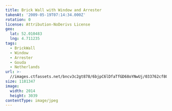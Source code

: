 ```yaml
---
title: Brick Wall with Window and Arrester
takenAt: '2009-05-19T07:14:34.000Z'
rotation: 0
license: Attribution-NoDerivs License
geo:
  lat: 52.010483
  lng: 4.711235
tags:
  - BrickWall
  - Window
  - Arrester
  - Gouda
  - Netherlands
url: >-
  //images.ctfassets.net/bncv3c2gt878/6bjpC6lDfaTfGD68oYNwUj/033762cf80290eee06e59cc927d9afb9/brick-wall-with-window-and-arrester_4343164641_o
size: 1181347
image:
  width: 2014
  height: 3039
contentType: image/jpeg
---
```


